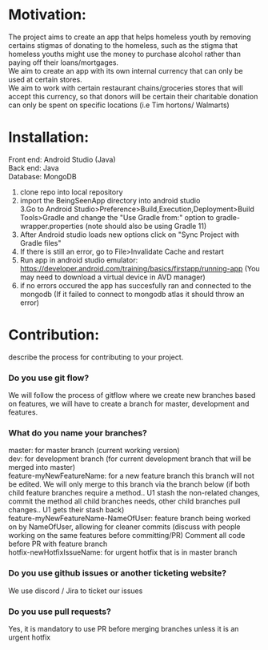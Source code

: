 # Motivation: 
The project aims to create an app that helps homeless youth by removing certains stigmas of donating to the homeless, such as the stigma that homeless youths might use the money to purchase alcohol rather than paying off their loans/mortgages.   
We aim to create an app with its own internal currency that can only be used at certain stores.   
We aim to work with certain restaurant chains/groceries stores that will accept this currency, so that donors will be certain their charitable donation can only be spent on specific locations (i.e Tim hortons/ Walmarts)    

# Installation: 
Front end: Android Studio (Java)  
Back end: Java  
Database: MongoDB    

1. clone repo into local repository  
2. import the BeingSeenApp directory into android studio   
3.Go to Android Studio>Preference>Build,Execution,Deployment>Build Tools>Gradle and change the "Use Gradle from:" option to gradle-wrapper.properties (note should also be using Gradle 11)   
4. After Android studio loads new options click on "Sync Project with Gradle files"   
5. If there is still an error, go to File>Invalidate Cache and restart  
6. Run app in android studio emulator: https://developer.android.com/training/basics/firstapp/running-app (You may need to download a virtual device in AVD manager)  
7. if no errors occured the app has succesfully ran and connected to the mongodb (If it failed to connect to mongodb atlas it should throw an error)   


# Contribution: 
describe the process for contributing to your project.   

### Do you use git flow?
We will follow the process of gitflow where we create new branches based on features, we will have to create a branch for master, development and features.   

### What do you name your branches?
master: for master branch (current working version)   
dev: for development branch (for current development branch that will be merged into master)   
feature-myNewFeatureName: for a new feature branch this branch will not be edited. We will only merge to this branch via the branch below   (if both child feature branches require a method.. U1 stash the non-related changes, commit the method all child branches needs, other child branches pull changes..  U1 gets their stash back)    
feature-myNewFeatureName-NameOfUser: feature branch being worked on by NameOfUser, allowing for cleaner commits (discuss with people working on the same features before committing/PR)   Comment all code before PR with feature branch   
hotfix-newHotfixIssueName: for urgent hotfix that is in master branch

### Do you use github issues or another ticketing website?
We use discord / Jira to ticket our issues 

### Do you use pull requests?
Yes, it is mandatory to use PR before merging branches unless it is an urgent hotfix


